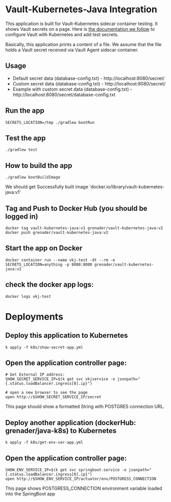 # Vault-Kubernetes-Java Integration

This application is built for Vault-Kubernetes sidecar container testing. It shows Vault secrets on a page.
Here is [the documentation we follow](https://learn.hashicorp.com/tutorials/vault/kubernetes-sidecar#install-the-vault-helm-chart) to configure Vault with Kubernetes and add test secrets.

Basically, this application prints a content of a file. 
We assume that the file holds a Vault secret received via Vault Agent sidecar container.
 
## Usage
- Default secret data (database-config.txt)  - http://localhost:8080/secret/
- Custom secret data (database-config.txt)  - http://localhost:8080/secret/<secret-file-name>
- Example with custom secret data (database-config.txt)  - http://localhost:8080/secret/database-config.txt

## Run the app
```
SECRETS_LOCATION=/tmp ./gradlew bootRun
```

## Test the app
```
./gradlew test
```

## How to build the app
```
./gradlew bootBuildImage
```
We should get
Successfully built image 'docker.io/library/vault-kubernetes-java:v1'

## Tag and Push to Docker Hub (you should be logged in)
```
docker tag vault-kubernetes-java:v1 grenader/vault-kubernetes-java:v2
docker push grenader/vault-kubernetes-java:v2
```

## Start the app on Docker
```
docker container run --name vkj-test -dt --rm -e SECRETS_LOCATION=anything -p 8088:8080 grenader/vault-kubernetes-java:v2 
```

## check the docker app logs:
```
docker logs vkj-test
```

# Deployments

## Deploy this application to Kubernetes
```
k apply -f k8s/show-secret-app.yml
```

## Open the application controller page:
```
# Get External IP address:
SHOW_SECRET_SERVICE_IP=$(k get svc vkjservice -o jsonpath="{.status.loadBalancer.ingress[0].ip}")

# open a new browser to see the page
open http://$SHOW_SECRET_SERVICE_IP/secret
```
This page should show a formatted String with POSTGRES connection URL.

## Deploy another application (dockerHub: grenader/java-k8s) to Kubernetes 
```
k apply -f k8s/get-env-var-app.yml
```

## Open the application controller page:
```
SHOW_ENV_SERVICE_IP=$(k get svc springboot-service -o jsonpath="{.status.loadBalancer.ingress[0].ip}")
open http://$SHOW_ENV_SERVICE_IP/actuator/env/POSTGRESS_CONNECTION
```
This page shows POSTGRESS_CONNECTION environment variable loaded into the SpringBoot app




